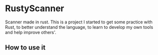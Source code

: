 # RustyScanner

Scanner made in rust. 
This is a project I started to get some practice with Rust, to better understand the language, to learn to develop my own tools and help improve others'.

## How to use it